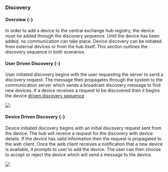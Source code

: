 ### Discovery

#### Overview {-}

In order to add a device to the central exchange hub registry, the device must be added through
the discovery sequence. Until the device has been added, no communication can take place. Device
discovery can be initiated from external devices or from the hub itself. This section outlines the
discovery sequence in both scenarios.

#### User Driven Discovery {-}

User initiated discovery begins with the user requesting the server to send a discovery request.
The message then propagates through the system to the communication server which sends a broadcast
discovery message to find new devices. If a device receives a request to be discovered then it
begins the device [driven discovery sequence](#7.3-Device-Driven-Discovery)

![](../uml/UserDrivenDiscovery.png)

#### Device Driven Discovery {-}

Device initiated discovery begins with an initial discovery request sent from the device. The
hub will receive a request for the discovery with device details. If the device has valid
information then the request is propagated to the web client. Once the web client receives a
notification that a new device is available, it prompts to user to add the device. The user can
then choose to accept or reject the device which will send a message to the device.

![](../uml/DeviceDrivenDiscovery.png)




